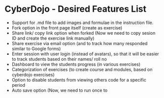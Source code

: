 # CyberDojo - Desired Features List

- Support for .md file to add images and formulae in the instruction file.
- Fork option in the front page itself (create as exercise)
- Share link/ copy link option when forked (Now we need to copy sesion ID and create the exercise link manually)
- Share exercise via email option (and to track how many responded similar to Google forms)
- Enter session with user login (instead of avatars), so that it will be easier to track students based on their names/ roll no
- Dashboard to view the students progress (in various exercises)
- Categorization of exercises (to create course and modules, based on cyberdojo exercises)
- Option to disable students from viewing others code for a specific period
- Auto save option (Now, we need to run once to 

